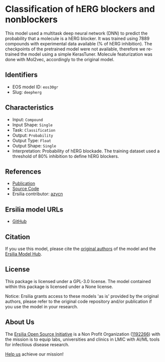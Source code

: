 # Classification of hERG blockers and nonblockers

This model used a multitask deep neural network (DNN) to predict the probability that a molecule is a hERG blocker. It was trained using 7889 compounds with experimental data available (% of hERG inhibition). The checkpoints of the pretrained model were not available, therefore we re-trained the model using a simple KerasTuner. Molecule featurization was done with Mol2vec, accordingly to the original model.

## Identifiers

* EOS model ID: `eos30gr`
* Slug: `deepherg`

## Characteristics

* Input: `Compound`
* Input Shape: `Single`
* Task: `Classification`
* Output: `Probability`
* Output Type: `Float`
* Output Shape: `Single`
* Interpretation: Probability of hERG blockade. The training dataset used a threshold of 80% inhibition to define hERG blockers.

## References

* [Publication](https://pubs.acs.org/doi/full/10.1021/acs.jcim.8b00769)
* [Source Code](https://github.com/ChengF-Lab/deephERG)
* Ersilia contributor: [azycn](https://github.com/azycn)

## Ersilia model URLs
* [GitHub](https://github.com/ersilia-os/eos30gr)

## Citation

If you use this model, please cite the [original authors](https://pubs.acs.org/doi/full/10.1021/acs.jcim.8b00769) of the model and the [Ersilia Model Hub](https://github.com/ersilia-os/ersilia/blob/master/CITATION.cff).

## License

This package is licensed under a GPL-3.0 license. The model contained within this package is licensed under a None license.

Notice: Ersilia grants access to these models 'as is' provided by the original authors, please refer to the original code repository and/or publication if you use the model in your research.

## About Us

The [Ersilia Open Source Initiative](https://ersilia.io) is a Non Profit Organization ([1192266](https://register-of-charities.charitycommission.gov.uk/charity-search/-/charity-details/5170657/full-print)) with the mission is to equip labs, universities and clinics in LMIC with AI/ML tools for infectious disease research.

[Help us](https://www.ersilia.io/donate) achieve our mission!